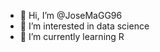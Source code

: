 - 👋 Hi, I’m @JoseMaGG96
- 👀 I’m interested in data science
- 🌱 I’m currently learning R


<!---
JoseMaGG96/JoseMaGG96 is a ✨ special ✨ repository because its `itsme.md` (this file) appears on your GitHub profile.
You can click the Preview link to take a look at your changes.
--->
